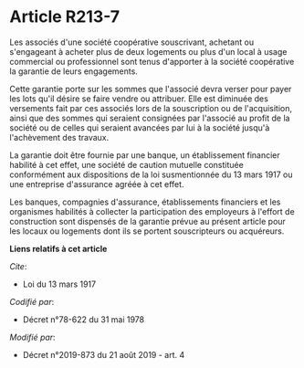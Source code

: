 # Article R213-7

Les associés d'une société coopérative souscrivant, achetant ou s'engageant à acheter plus de deux logements ou plus d'un
local à usage commercial ou professionnel sont tenus d'apporter à la société coopérative la garantie de leurs engagements. 

Cette garantie porte sur les sommes que l'associé devra verser pour payer les lots qu'il désire se faire vendre ou attribuer.
Elle est diminuée des versements fait par ces associés lors de la souscription ou de l'acquisition, ainsi que des sommes qui
seraient consignées par l'associé au profit de la société ou de celles qui seraient avancées par lui à la société jusqu'à
l'achèvement des travaux. 

La garantie doit être fournie par une banque, un établissement financier habilité à cet effet, une société de caution
mutuelle constituée conformément aux dispositions de la loi susmentionnée du 13 mars 1917 ou une entreprise d'assurance
agréée à cet effet. 

Les banques, compagnies d'assurance, établissements financiers et les organismes habilités à collecter la participation des
employeurs à l'effort de construction sont dispensés de la garantie prévue au présent article pour les locaux ou logements
dont ils se portent souscripteurs ou acquéreurs.

**Liens relatifs à cet article**

_Cite_:

  - Loi du 13 mars 1917

_Codifié par_:

  - Décret n°78-622 du 31 mai 1978

_Modifié par_:

  - Décret n°2019-873 du 21 août 2019 - art. 4
